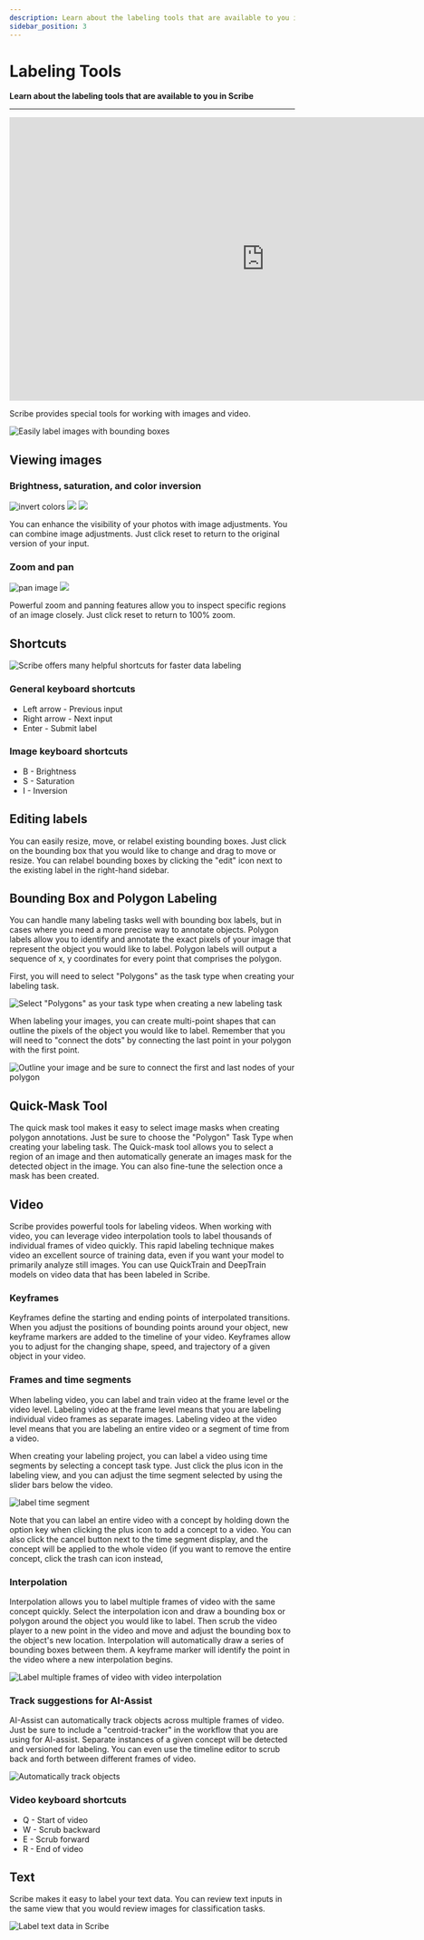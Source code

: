 ```yaml
---
description: Learn about the labeling tools that are available to you in Scribe.
sidebar_position: 3
---
```


# Labeling Tools

**Learn about the labeling tools that are available to you in Scribe**
<hr />

<!--{% embed url="https://youtu.be/5bg51zyebC0" caption="Clarifai Scribe: Labeling for Bounding Box Detection" %}-->

<iframe width="900" height="500" src="https://www.youtube.com/embed/5bg51zyebC0" frameborder="0" allow="accelerometer; autoplay; clipboard-write; encrypted-media; gyroscope; picture-in-picture" allowfullscreen></iframe>

Scribe provides special tools for working with images and video.

![Easily label images with bounding boxes](/img/label_bounding_box.jpg)

## Viewing images

### Brightness, saturation, and color inversion

![invert colors](/img/brightness.jpg) ![](/img/saturation.jpg) ![](/img/invert.jpg)

You can enhance the visibility of your photos with image adjustments. You can combine image adjustments. Just click reset to return to the original version of your input.

### Zoom and pan

![pan image](/img/zoom.jpg) ![](/img/pan.jpg)

Powerful zoom and panning features allow you to inspect specific regions of an image closely. Just click reset to return to 100% zoom.

## Shortcuts

![Scribe offers many helpful shortcuts for faster data labeling](/img/shortcuts.jpg)

### General keyboard shortcuts

* Left arrow - Previous input
* Right arrow - Next input
* Enter - Submit label

### Image keyboard shortcuts

* B - Brightness
* S - Saturation
* I - Inversion

## Editing labels

You can easily resize, move, or relabel existing bounding boxes. Just click on the bounding box that you would like to change and drag to move or resize. You can relabel bounding boxes by clicking the "edit" icon next to the existing label in the right-hand sidebar.

## Bounding Box and Polygon Labeling

You can handle many labeling tasks well with bounding box labels, but in cases where you need a more precise way to annotate objects. Polygon labels allow you to identify and annotate the exact pixels of your image that represent the object you would like to label. Polygon labels will output a sequence of x, y coordinates for every point that comprises the polygon.

First, you will need to select "Polygons" as the task type when creating your labeling task.

![Select &quot;Polygons&quot; as your task type when creating a new labeling task](/img/polygon-task.jpg)

When labeling your images, you can create multi-point shapes that can outline the pixels of the object you would like to label. Remember that you will need to "connect the dots" by connecting the last point in your polygon with the first point.

![Outline your image and be sure to connect the first and last nodes of your polygon](/img/polygon-label.gif)

## Quick-Mask Tool

The quick mask tool makes it easy to select image masks when creating polygon annotations. Just be sure to choose the "Polygon" Task Type when creating your labeling task. The Quick-mask tool allows you to select a region of an image and then automatically generate an images mask for the detected object in the image. You can also fine-tune the selection once a mask has been created.

## Video

Scribe provides powerful tools for labeling videos. When working with video, you can leverage video interpolation tools to label thousands of individual frames of video quickly. This rapid labeling technique makes video an excellent source of training data, even if you want your model to primarily analyze still images. You can use QuickTrain and DeepTrain models on video data that has been labeled in Scribe.

### Keyframes

Keyframes define the starting and ending points of interpolated transitions. When you adjust the positions of bounding points around your object, new keyframe markers are added to the timeline of your video. Keyframes allow you to adjust for the changing shape, speed, and trajectory of a given object in your video.


### Frames and time segments

When labeling video, you can label and train video at the frame level or the video level. Labeling video at the frame level means that you are labeling individual video frames as separate images. Labeling video at the video level means that you are labeling an entire video or a segment of time from a video.

When creating your labeling project, you can label a video using time segments by selecting a concept task type. Just click the plus icon in the labeling view, and you can adjust the time segment selected by using the slider bars below the video.

![label time segment](/img/time-segment.jpg)

Note that you can label an entire video with a concept by holding down the option key when clicking the plus icon to add a concept to a video. You can also click the cancel button next to the time segment display, and the concept will be applied to the whole video (if you want to remove the entire concept, click the trash can icon instead,


### Interpolation

Interpolation allows you to label multiple frames of video with the same concept quickly. Select the interpolation icon and draw a bounding box or polygon around the object you would like to label. Then scrub the video player to a new point in the video and move and adjust the bounding box to the object's new location. Interpolation will automatically draw a series of bounding boxes between them. A keyframe marker will identify the point in the video where a new interpolation begins.

![Label multiple frames of video with video interpolation](/img/video-timeline.jpeg)

### Track suggestions for AI-Assist

AI-Assist can automatically track objects across multiple frames of video. Just be sure to include a "centroid-tracker" in the workflow that you are using for AI-assist. Separate instances of a given concept will be detected and versioned for labeling. You can even use the timeline editor to scrub back and forth between different frames of video.

![Automatically track objects](/img/detect-tracks-scribe.jpeg)

### Video keyboard shortcuts

* Q - Start of video
* W - Scrub backward
* E - Scrub forward
* R - End of video

## Text

Scribe makes it easy to label your text data. You can review text inputs in the same view that you would review images for classification tasks.

![Label text data in Scribe](/img/label-text.jpg)
